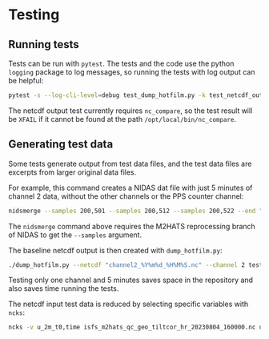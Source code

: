 # Testing

## Running tests

Tests can be run with `pytest`.  The tests and the code use the python
`logging` package to log messages, so running the tests with log output can be
helpful:

```sh
pytest -s --log-cli-level=debug test_dump_hotfilm.py -k test_netcdf_output
```

The netcdf output test currently requires `nc_compare`, so the test result
will be `XFAIL` if it cannot be found at the path `/opt/local/bin/nc_compare`.

## Generating test data

Some tests generate output from test data files, and the test data files are
excerpts from larger original data files.

For example, this command creates a NIDAS dat file with just 5 minutes of
channel 2 data, without the other channels or the PPS counter channel:

```sh
nidsmerge --samples 200,501 --samples 200,512 --samples 200,522 --end "2023-08-04_18:05:00" -i hotfilm_20230804_180000.dat -o test_data/channel2_20230804_180000_05.dat
```

The `nidsmerge` command above requires the M2HATS reprocessing branch of NIDAS
to get the `--samples` argument.

The baseline netcdf output is then created with `dump_hotfilm.py`:

```sh
./dump_hotfilm.py --netcdf "channel2_%Y%m%d_%H%M%S.nc" --channel 2 test_data/channel2_20230804_180000_05.dat
```

Testing only one channel and 5 minutes saves space in the repository and also
saves time running the tests.

The netcdf input test data is reduced by selecting specific variables with
`ncks`:

```sh
ncks -v u_2m_t0,time isfs_m2hats_qc_geo_tiltcor_hr_20230804_160000.nc u_2m_t0_20230804_160000.nc
```
